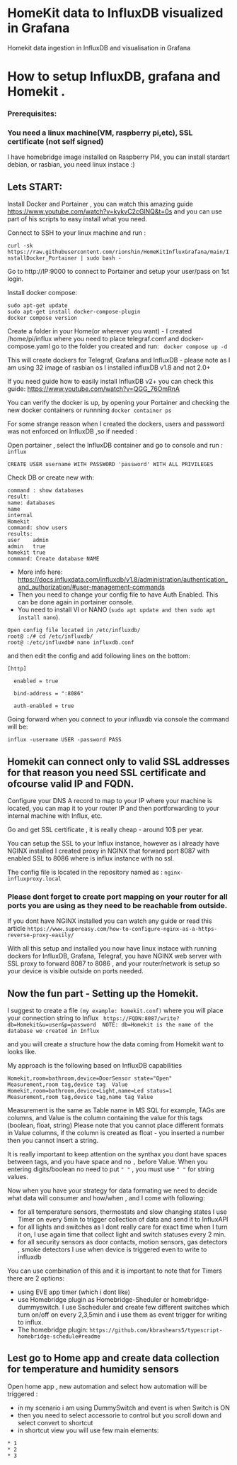 # HomeKit data to InfluxDB visualized in Grafana
Homekit data ingestion in InfluxDB and visualisation in Grafana

# How to setup InfluxDB, grafana and Homekit .

### Prerequisites: 

###  You need a linux machine(VM, raspberry pi,etc), SSL certificate (not self signed)

I have homebridge image installed on Raspberry PI4, you can install stardart debian, or rasbian, you need linux instace :)  

## Lets START: 

Install Docker and Portainer ,  you can watch this amazing guide https://www.youtube.com/watch?v=kykvC2cGlNQ&t=0s  and you can use part of his scripts to easy install what you need.

Connect to SSH to your linux machine and run : 


`curl -sk https://raw.githubusercontent.com/rionshin/HomeKitInfluxGrafana/main/InstallDocker_Portainer | sudo bash - `

Go to http://IP:9000 to connect to Portainer and setup your user/pass on 1st login. 

Install docker compose: 
``` 
sudo apt-get update
sudo apt-get install docker-compose-plugin 
docker compose version
```
Create a folder in your Home(or wherever you want) - I created /home/pi/influx where you need to place telegraf.comf and docker-compose.yaml 
go to the folder you created and run:
` docker compose up -d`  

This will create dockers for  Telegraf, Grafana and InfluxDB - please note as I am using 32 image of rasbian os I installed influxDB v1.8 and not 2.0+

If you need guide how to easily install InfluxDB v2+ you can check this guide: https://www.youtube.com/watch?v=QGG_76OmRnA   

You can verify the docker is up, by opening your Portainer and checking the new docker containers or runnning  ` docker container ps `

For some strange reason when I created the dockers, users and password was not enforced on InfluxDB  ,so if needed :

Open portainer , select the InfluxDB container and go to console and run : 
` influx ` 
```
CREATE USER username WITH PASSWORD 'password' WITH ALL PRIVILEGES  
```
Check DB or create new with:
```
command : show databases
result: 
name: databases
name
internal
Homekit
command: show users
results:
user    admin
admin   true
homekit true
command: Create database NAME 
```
* More info here: https://docs.influxdata.com/influxdb/v1.8/administration/authentication_and_authorization/#user-management-commands 
* Then you need to change your config file to have Auth Enabled. This can be done again in portainer console.  
* You need to install VI or NANO (`sudo apt update and then sudo apt install nano`).
```
Open config file located in /etc/influxdb/
root@ :/# cd /etc/influxdb/
root@ :/etc/influxdb# nano influxdb.conf   
```
and then edit the config and add following lines on the bottom:
```
[http]

  enabled = true

  bind-address = ":8086"

  auth-enabled = true
```
Going forward when you connect to your influxdb via console the command will be:

`influx -username USER -password PASS`

## Homekit can connect only to valid SSL addresses for that reason you need SSL certificate and ofcourse valid IP and FQDN. 

Configure your DNS A record to map to your IP where your machine is located, 
you can map it to your router IP and then portforwarding to your internal machine with Influx, etc. 

Go and get SSL certificate , it is really cheap - around 10$ per year. 

You can setup the SSL to your Influx instance, however as i already have NGINX installed I created proxy in NGINX that forward   port 8087 with enabled SSL to   8086 where is influx instance with no ssl. 

The config file is located in the repository named as : ` nginx-influxproxy.local `

### Please dont forget to create port mapping on your router for all ports you are using as they need to be reachable from outside. 

If you dont have NGINX installed you can watch any guide or read this article
` https://www.supereasy.com/how-to-configure-nginx-as-a-https-reverse-proxy-easily/ `

With all this setup and installed you now have linux instace with running dockers for InfluxDB, Grafana, Telegraf, you have NGINX web server with SSL proxy to forward 8087 to 8086 , and your router/network is setup so your device is visible outside on ports needed.  

## Now the fun part - Setting up the Homekit. 

I suggest to create a file `(my example: homekit.conf)` where you will place your connection string to Influx
` https://FQDN:8087/write?db=Homekit&u=user&p=password  NOTE: db=Homekit is the name of the database we created in Influx`

and you will create a structure how the data coming from Homekit want to looks like. 

My approach is the following based on InfluxDB capabilities
```
Homekit,room=bathroom,device=DoorSensor state="Open"
Measurement,room tag,device tag  Value
Homekit,room=bathroom,device=Light,name=Led status=1
Measurement,room tag,device tag,name tag Value
```
Measurement is the same as Table name in MS SQL for example, TAGs are columns, and Value is the column containing the value for this tags (boolean, float, string)
Please note that you cannot place different formats in Value columns, 
if the column is created as float - you inserted a number then you cannot insert a string. 

It is really important to keep attention on the synthax you dont have spaces between tags, and you have space and no `,` before Value. 
When you entering digits/boolean no need to put `" "` , you must use `" "` for string values. 

Now when you have your strategy for data formating we need to decide what data will consumer and how/when , and I come with following:
* for all temperature sensors, thermostats and slow changing states I use Timer on every 5min to trigger collection of data and send it to InfluxAPI
* for all lights and switches as I dont really care for exact time when I turn it on, I use again time that collect light and switch statuses every 2 min. 
* for all security sensors as door contacts, motion sensors, gas detectors , smoke detectors I use when device is triggered even to write to influxdb

You can use combination of this and it is important to note that for Timers there are 2 options:
* using EVE app timer (which i dont  like)
* use Homebridge plugin as Homebridge-Sheduler or homebridge-dummyswitch. I use Sscheduler and create few different switches which turn on/off on every 2,3,5min and i use them as event trigger for writing to influx.
* The homebridge plugin: ` https://github.com/kbrashears5/typescript-homebridge-schedule#readme `

## Lest go to Home app and create data collection for temperature and humidity sensors 

Open home app , new automation and select how automation will be triggered : 
* in my scenario i am using DummySwitch and event is when Switch is ON 
* then you need to select accessorie to control but you scroll down and select convert to shortcut  
* in shortcut view you will use few main elements: 
```
* 1
* 2 
* 3
```
